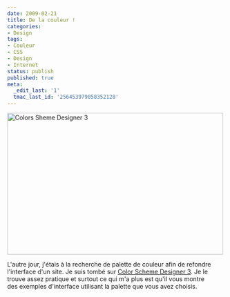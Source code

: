 ```yaml
---
date: 2009-02-21
title: De la couleur !
categories:
- Design
tags:
- Couleur
- CSS
- Design
- Internet
status: publish
published: true
meta:
  _edit_last: '1'
  tmac_last_id: '256453979058352128'
---
```

<img class="alignnone size-medium wp-image-1035" title="Colors Sheme Designer 3" src="https://dlgjp9x71cipk.cloudfront.net/2009/02/colorschemedesigner3-500x328.png" alt="Colors Sheme Designer 3" width="500" height="328" />

L'autre jour, j'étais à la recherche de palette de couleur afin de refondre l'interface d'un site. Je suis tombé sur <a title="Lien vers le site colorschemedesigner.com/" href="https://colorschemedesigner.com/">Color Scheme Designer 3</a>. Je le trouve assez pratique et surtout ce qui m'a plus est qu'il vous montre des exemples d'interface utilisant la palette que vous avez choisis.

